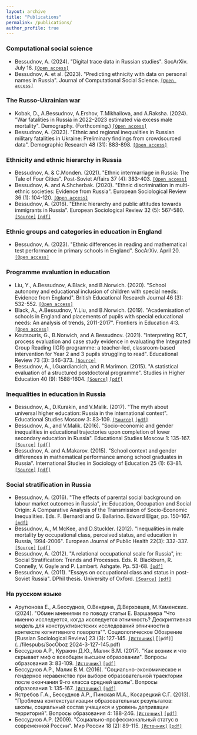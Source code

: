 ```yaml
---
layout: archive
title: "Publications"
permalink: /publications/
author_profile: true
---
```

<!-- 
{% if author.googlescholar %}
  You can also find my articles on <u><a href="{{author.googlescholar}}">my Google Scholar profile</a>.</u>
{% endif %}

{% include base_path %}

{% for post in site.publications reversed %}
  {% include archive-single.html %}
{% endfor %} -->

### Computational social science

* Bessudnov, A. (2024). "Digital trace data in Russian studies". SocArXiv. July 16.
[`[Open access]`](https://doi.org/10.31235/osf.io/825cu)
* Bessudnov, A. et al. (2023). "Predicting ethnicity with data on personal names in Russia". Journal of Computational Social Science.
[`[Open access]`](https://doi.org/10.1007/s42001-023-00205-y)

### The Russo-Ukrainian war

* Kobak, D., A.Bessudnov, A.Ershov, T.Mikhailova, and A.Raksha. (2024). "War fatalities in Russia in 2022–2023 estimated via excess male mortality". Demography. (Forthcoming.)
[`[Open access]`](https://doi.org/10.31235/osf.io/xcrme)
* Bessudnov, A. (2023). "Ethnic and regional inequalities in Russian military fatalities in Ukraine: Preliminary findings from crowdsourced data". Demographic Research 48 (31): 883-898.
[`[Open access]`](https://doi.org/10.4054/DemRes.2023.48.31)

### Ethnicity and ethnic hierarchy in Russia

* Bessudnov, A. & C.Monden. (2021). "Ethnic intermarriage in Russia: The Tale of Four Cities". Post-Soviet Affairs 37 (4): 383-403.
[`[Open access]`](https://doi.org/10.1080/1060586X.2021.1957345)
* Bessudnov, A. and A.Shcherbak. (2020). "Ethnic discrimination in multi-ethnic societies: Evidence from Russia". European Sociological Review 36 (1): 104-120.
[`[Open access]`](https://doi.org/10.1093/esr/jcz045) 
* Bessudnov, A. (2016). "Ethnic hierarchy and public attitudes towards immigrants in Russia". European Sociological Review 32 (5): 567-580. [`[Source]`](https://doi.org/10.1093/esr/jcw002) [`[pdf]`](../filespubs/ESR2016_open.pdf)

### Ethnic groups and categories in education in England

* Bessudnov, A. (2023). "Ethnic differences in reading and mathematical test performance in primary schools in England". SocArXiv. April 20.
[`[Open access]`](http://doi.org/10.31235/osf.io/5wvx2)

### Programme evaluation in education

* Liu, Y., A.Bessudnov, A.Black, and B.Norwich. (2020). "School autonomy and educational inclusion of children with special needs: Evidence from England". British Educational Research Journal 46 (3): 532-552. [`[Open access]`](https://doi.org/10.1002/berj.3593) 
* Black, A., A.Bessudnov, Y.Liu, and B.Norwich. (2019). "Academisation of schools in England and placements of pupils with special educational needs: An analysis of trends, 2011-2017". Frontiers in Education 4:3. [`[Open access]`](https://10.3389/feduc.2019.00003) 
* Koutsouris, G., B.Norwich, and A.Bessudnov. (2021). "Interpreting RCT, process evaluation and case study evidence in evaluating the Integrated Group Reading (IGR) programme: a teacher-led, classroom-based intervention for Year 2 and 3 pupils struggling to read". Educational Review 73 (3): 346-373. [`[Source]`](https://doi.org/10.1080/00131911.2018.1557597)
* Bessudnov, A., I.Guardiancich, and R.Marimon. (2015). "A statistical evaluation of a structured postdoctoral programme". Studies in Higher Education 40 (9): 1588-1604. [`[Source]`](https://doi.org/10.1080/03075079.2014.899340) [`[pdf]`](../filespubs/she2015_open.pdf)

### Inequalities in education in Russia

* Bessudnov, A., D.Kurakin, and V.Malik. (2017). "The myth about universal higher education: Russia in the international context". Educational Studies Moscow 3: 83-109. [`[Source]`](https://doi.org/10.17323/1814-9545-2016-1-135-167) [`[pdf]`](../filespubs/VO2017.pdf)
* Bessudnov, A., and V.Malik. (2016). "Socio-economic and gender inequalities in educational trajectories upon completion of lower secondary education in Russia". Educational Studies Moscow 1: 135-167. [`[Source]`](https://doi.org/10.17323/1814-9545-2017-3-83-109) [`[pdf]`](../filespubs/VO2016.pdf)
* Bessudnov, A. and A.Makarov. (2015). "School context and gender differences in mathematical performance among school graduates in Russia". International Studies in Sociology of Education 25 (1): 63-81. [`[Source]`](https://doi.org/10.1080/09620214.2014.1000937) [`[pdf]`](../filespubs/ISSE2015_open.pdf)

### Social stratification in Russia

* Bessudnov, A. (2016). "The effects of parental social background on labour market outcomes in Russia", in: Education, Occupation and Social Origin: A Comparative Analysis of the Transmission of Socio-Economic Inequalities. Eds. F. Bernardi and G. Ballarino. Edward Elgar, pp. 150-167. [`[pdf]`](../filespubs/Bessudnov_ch10.pdf)
* Bessudnov, A., M.McKee, and D.Stuckler. (2012). "Inequalities in male mortality by occupational class, perceived status, and education in Russia, 1994-2006". European Journal of Public Health 22(3): 332-337. [`[Source]`](https://doi.org/10.1093/eurpub/ckr130) [`[pdf]`](../filespubs/ejph2012.pdf)
* Bessudnov, A. (2012). "A relational occupational scale for Russia", in: Social Stratification: Trends and Processes. Eds. R. Blackburn, R. Connelly, V. Gayle and P. Lambert. Ashgate. Pp. 53-68. [`[pdf]`](../filespubs/BessudnovScale2012.pdf)
* Bessudnov, A. (2011). "Essays on occupational class and status in post-Soviet Russia". DPhil thesis. University of Oxford. [`[Source]`](https://ora.ox.ac.uk/objects/uuid%3Af325c98a-d765-468e-8e5b-74573315d4fe) [`[pdf]`](../filespubs/BessudnovThesis.pdf)

### На русском языке

* Арутюнова Е., А.Бессуднов, О.Вендина, Д.Верховцев, М.Каменских. (2024). "Обмен мнениями по поводу статьи Е. Варшавера "Что именно исследуется, когда исследуется этничность? Дескриптивная модель для конструктивистских исследований этничности в контексте когнитивного поворота"". Социологическое Обозрение [Russian Sociological Review] 23 (3): 127-145. [`[Источник]`](https://sociologica.hse.ru/data/2024/10/02/1884793616/SocOboz%202024-3-127-145.pdf) [`[pdf]`](../filespubs/SocOboz 2024-3-127-145.pdf)
* Бессуднов А.Р., Куракин Д.Ю., Малик В.М. (2017). "Как возник и что скрывает миф о всеобщем высшем образовании". Вопросы образования 3: 83-109. [`[Источник]`](https://vo.hse.ru/2017--3/210394670.html) [`[pdf]`](../filespubs/vo2017rus.pdf)
* Бессуднов А.Р., Малик В.М. (2016). "Социально-экономическое и гендерное неравенство при выборе образовательной траектории после окончания 9-го класса средней школы". Вопросы образования 1: 135-167. [`[Источник]`](https://vo.hse.ru/2016--1/178801763.html) [`[pdf]`](../filespubs/vo2016rus.pdf)
* Ястребов Г.А., Бессуднов А.Р., Пинская М.А., Косарецкий С.Г. (2013). "Проблема контекстуализации образовательных результатов: школы, социальный состав учащихся и уровень депривации территорий". Вопросы образования 4: 188-246. [`[Источник]`](https://vo.hse.ru/2013--4%20/113210617.html) [`[pdf]`](../filespubs/vo2013rus.pdf)
* Бессуднов А.Р. (2009). "Социально-профессиональный статус в современной России". Мир России 18 (2): 89-115. [`[Источник]`](https://mirros.hse.ru/article/view/5124) [`[pdf]`](../filespubs/MirRossii2009.pdf)